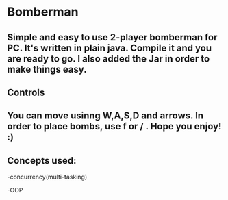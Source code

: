 # Bomberman
Simple and easy to use 2-player bomberman for PC. 
It's written in plain java. Compile it and you are ready to go.
I also added the Jar in order to make things easy.
-------------
Controls
-------------
You can move usinng W,A,S,D and arrows.
In order to place bombs, use f or / .
Hope you enjoy! :)
-------------
Concepts used:
-------------
-concurrency(multi-tasking)

-OOP

